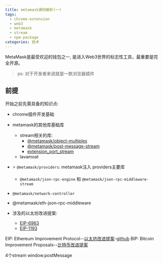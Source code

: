 ```yaml
---
title: metamask源码解析(一)
tags:
  - chrome-extension
  - web3
  - metamask
  - stream
  - npm-package
categories: 技术
---
```


MetaMask是最受欢迎的钱包之一, 是进入Web3世界的标志性工具，最重要是完全开源。

> ps: 对于开发者来说就是一款浏览器插件

## 前提

开始之前先需具备的知识点:

- chrome插件开发基础
- metamask的其他库基础库
  - stream相关的库:
    - [@metamask/object-multiplex](/parse_object_multiplex)
    - [@metamask/post-message-stream](/parse_post_message_stream)
    - [extension_port_stream](/parse_extension_port_stream)
  - lavamoat
- ⭐️ `@metamask/providers`: metamask注入 providers主要库
  - `@metamask/json-rpc-engine` 和 `@metamask/json-rpc-middleware-stream`
- `@metamask/network-controller`
- @metamask/eth-json-rpc-middleware

- 涉及的以太坊改进提案:
  - [EIP-6963](https://eips.ethereum.org/EIPS/eip-6963)
  - [EIP-1193](https://eips.ethereum.org/EIPS/eip-1193)

EIP: Ethereum Improvement Protocol--[以太坊改进提案](https://eips.ethereum.org/)-[github](https://github.com/ethereum/EIPs)
BIP: Bitcoin Improvement Proposals--[比特币改进提案](https://github.com/bitcoin/bips)

4个stream window.postMessage


